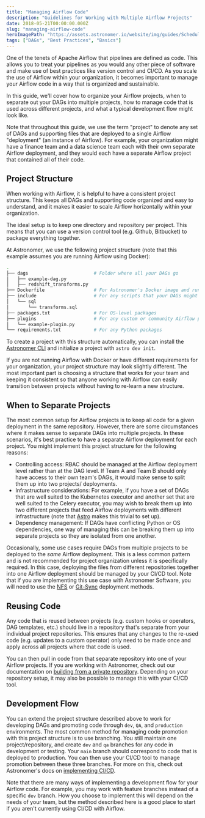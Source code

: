 ```yaml
---
title: "Managing Airflow Code"
description: "Guidelines for Working with Multiple Airflow Projects"
date: 2018-05-21T00:00:00.000Z
slug: "managing-airflow-code"
heroImagePath: "https://assets.astronomer.io/website/img/guides/SchedulingTasksinAirflow_preview.png"
tags: ["DAGs", "Best Practices", "Basics"]
---
```


One of the tenets of Apache Airflow that pipelines are defined as code. This allows you to treat your pipelines as you would any other piece of software and make use of best practices like version control and CI/CD. As you scale the use of Airflow within your organization, it becomes important to manage your Airflow code in a way that is organized and sustainable.

In this guide, we'll cover how to organize your Airflow projects, when to separate out your DAGs into multiple projects, how to manage code that is used across different projects, and what a typical development flow might look like.

Note that throughout this guide, we use the term "project" to denote any set of DAGs and supporting files that are deployed to a single Airflow "deployment" (an instance of Airflow). For example, your organization might have a finance team and a data science team each with their own separate Airflow deployment, and they would each have a separate Airflow project that contained all of their code.

## Project Structure

When working with Airflow, it is helpful to have a consistent project structure. This keeps all DAGs and supporting code organized and easy to understand, and it makes it easier to scale Airflow horizontally within your organization. 

The ideal setup is to keep one directory and repository per project. This means that you can use a version control tool (e.g. Github, Bitbucket) to package everything together. 

At Astronomer, we use the following project structure (note that this example assumes you are running Airflow using Docker):

```bash
.
├── dags                        # Folder where all your DAGs go
│   ├── example-dag.py
│   ├── redshift_transforms.py
├── Dockerfile                  # For Astronomer's Docker image and runtime overrides
├── include                     # For any scripts that your DAGs might need to access
│   └── sql
│       └── transforms.sql
├── packages.txt                # For OS-level packages
├── plugins                     # For any custom or community Airflow plugins
│   └── example-plugin.py
└── requirements.txt            # For any Python packages
```

To create a project with this structure automatically, you can install the [Astronomer CLI](https://docs.astronomer.io/astro/install-cli) and initialize a project with `astro dev init`.

If you are not running Airflow with Docker or have different requirements for your organization, your project structure may look slightly different. The most important part is choosing a structure that works for your team and keeping it consistent so that anyone working with Airflow can easily transition between projects without having to re-learn a new structure.

## When to Separate Projects

The most common setup for Airflow projects is to keep all code for a given deployment in the same repository. However, there are some circumstances where it makes sense to separate DAGs into multiple projects. In these scenarios, it's best practice to have a separate Airflow deployment for each project. You might implement this project structure for the following reasons:

- Controlling access: RBAC should be managed at the Airflow deployment level rather than at the DAG level. If Team A and Team B should only have access to their own team's DAGs, it would make sense to split them up into two projects/ deployments.
- Infrastructure considerations: For example, if you have a set of DAGs that are well suited to the Kubernetes executor and another set that are well suited to the Celery executor, you may wish to break them up into two different projects that feed Airflow deployments with different infrastructure (note that [Astro](https://docs.astronomer.io/astro/configure-deployment) makes this trivial to set up).
- Dependency management: If DAGs have conflicting Python or OS dependencies, one way of managing this can be breaking them up into separate projects so they are isolated from one another.

Occasionally, some use cases require DAGs from multiple projects to be deployed to the _same_ Airflow deployment. This is a less common pattern and is not recommended for project organization unless it is specifically required. In this case, deploying the files from different repositories together into one Airflow deployment should be managed by your CI/CD tool. Note that if you are implementing this use case with Astronomer Software, you will need to use the [NFS](https://docs.astronomer.io/software/deploy-nfs) or [Git-Sync](https://docs.astronomer.io/software/deploy-git-sync) deployment methods.  

## Reusing Code

Any code that is reused between projects (e.g. custom hooks or operators, DAG templates, etc.) should live in a repository that's separate from your individual project repositories. This ensures that any changes to the re-used code (e.g. updates to a custom operator) only need to be made once and apply across all projects where that code is used.

You can then pull in code from that separate repository into one of your Airflow projects. If you are working with Astronomer, check out our documentation on [building from a private repository](https://docs.astronomer.io/software/customize-image#build-from-a-private-repository). Depending on your repository setup, it may also be possible to manage this with your CI/CD tool.

## Development Flow

You can extend the project structure described above to work for developing DAGs and promoting code through `dev`, `QA`, and `production` environments. The most common method for managing code promotion with this project structure is to use branching. You still maintain one project/repository, and create `dev` and `qa` branches for any code in development or testing. Your `main` branch should correspond to code that is deployed to production. You can then use your CI/CD tool to manage promotion between these three branches. For more on this, check out Astronomer's docs on [implementing CI/CD](https://docs.astronomer.io/software/ci-cd).

Note that there are many ways of implementing a development flow for your Airflow code. For example, you may work with feature branches instead of a specific `dev` branch. How you choose to implement this will depend on the needs of your team, but the method described here is a good place to start if you aren't currently using CI/CD with Airflow.
